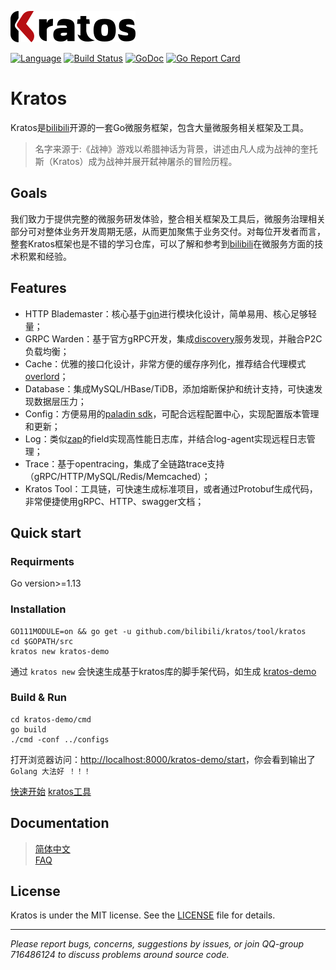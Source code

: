 ![kratos](doc/img/kratos3.png)

[![Language](https://img.shields.io/badge/Language-Go-blue.svg)](https://golang.org/)
[![Build Status](https://travis-ci.org/bilibili/kratos.svg?branch=master)](https://travis-ci.org/bilibili/kratos)
[![GoDoc](https://godoc.org/github.com/bilibili/kratos?status.svg)](https://godoc.org/github.com/bilibili/kratos)
[![Go Report Card](https://goreportcard.com/badge/github.com/bilibili/kratos)](https://goreportcard.com/report/github.com/bilibili/kratos)

# Kratos

Kratos是[bilibili](https://www.bilibili.com)开源的一套Go微服务框架，包含大量微服务相关框架及工具。  

> 名字来源于:《战神》游戏以希腊神话为背景，讲述由凡人成为战神的奎托斯（Kratos）成为战神并展开弑神屠杀的冒险历程。

## Goals

我们致力于提供完整的微服务研发体验，整合相关框架及工具后，微服务治理相关部分可对整体业务开发周期无感，从而更加聚焦于业务交付。对每位开发者而言，整套Kratos框架也是不错的学习仓库，可以了解和参考到[bilibili](https://www.bilibili.com)在微服务方面的技术积累和经验。

## Features
* HTTP Blademaster：核心基于[gin](https://github.com/gin-gonic/gin)进行模块化设计，简单易用、核心足够轻量；
* GRPC Warden：基于官方gRPC开发，集成[discovery](https://github.com/bilibili/discovery)服务发现，并融合P2C负载均衡；
* Cache：优雅的接口化设计，非常方便的缓存序列化，推荐结合代理模式[overlord](https://github.com/bilibili/overlord)；
* Database：集成MySQL/HBase/TiDB，添加熔断保护和统计支持，可快速发现数据层压力；
* Config：方便易用的[paladin sdk](doc/wiki-cn/config.md)，可配合远程配置中心，实现配置版本管理和更新；
* Log：类似[zap](https://github.com/uber-go/zap)的field实现高性能日志库，并结合log-agent实现远程日志管理；
* Trace：基于opentracing，集成了全链路trace支持（gRPC/HTTP/MySQL/Redis/Memcached）；
* Kratos Tool：工具链，可快速生成标准项目，或者通过Protobuf生成代码，非常便捷使用gRPC、HTTP、swagger文档；

## Quick start

### Requirments

Go version>=1.13

### Installation
```shell
GO111MODULE=on && go get -u github.com/bilibili/kratos/tool/kratos
cd $GOPATH/src
kratos new kratos-demo
```

通过 `kratos new` 会快速生成基于kratos库的脚手架代码，如生成 [kratos-demo](https://github.com/bilibili/kratos-demo) 

### Build & Run

```shell
cd kratos-demo/cmd
go build
./cmd -conf ../configs
```

打开浏览器访问：[http://localhost:8000/kratos-demo/start](http://localhost:8000/kratos-demo/start)，你会看到输出了`Golang 大法好 ！！！`

[快速开始](doc/wiki-cn/quickstart.md)  [kratos工具](doc/wiki-cn/kratos-tool.md)

## Documentation

> [简体中文](doc/wiki-cn/summary.md)  
> [FAQ](doc/wiki-cn/FAQ.md)  

## License
Kratos is under the MIT license. See the [LICENSE](./LICENSE) file for details.

-------------

*Please report bugs, concerns, suggestions by issues, or join QQ-group 716486124 to discuss problems around source code.*
